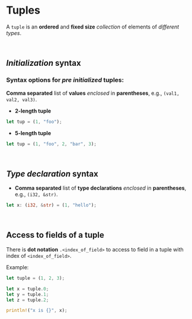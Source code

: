# Tuples
A ``tuple`` is an **ordered** and **fixed size** *collection* of elements of *different types*. 

<br>

## *Initialization* syntax
### Syntax options for *pre initialized* tuples:
**Comma separated** list of **values** *enclosed* in **parentheses**, e.g., ``(val1, val2, val3)``.
- **2-length tuple**
```Rust
let tup = (1, "foo");
```
- **5-length tuple**
```Rust
let tup = (1, "foo", 2, "bar", 3);
```

<br>

## *Type declaration* syntax
- **Comma separated** list of **type declarations** *enclosed* in **parentheses**, e.g., ``(i32, &str)``.
```Rust
let x: (i32, &str) = (1, "hello");
```
 
<br>

## Access to fields of a tuple
There is **dot notation** ``.<index_of_field>`` to access to field in a tuple with index of ``<index_of_field>``.<br>

Example:
```Rust
let tuple = (1, 2, 3);

let x = tuple.0;
let y = tuple.1;
let z = tuple.2;

println!("x is {}", x);
```
